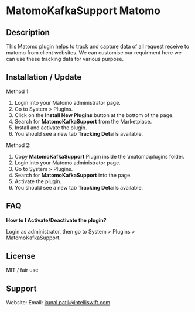 # MatomoKafkaSupport Matomo

## Description

This Matomo plugin helps to track and capture data of all request receive to matomo from client websites. We can customise our requirment here we can use these tracking data for various purpose.




## Installation / Update

Method 1:

1. Login into your Matomo administrator page.
2. Go to System > Plugins.
3. Click on the **Install New Plugins** button at the bottom of the page.
4. Search for **MatomoKafkaSupport** from the Marketplace.
5. Install and activate the plugin.
6. You should see a new tab **Tracking Details** available.

Method 2:

1. Copy **MatomoKafkaSupport** Plugin inside the \matomo\plugins folder.
2. Login into your Matomo administrator page.
3. Go to System > Plugins.
4. Search for **MatomoKafkaSupport** into the page.
5. Activate the plugin.
6. You should see a new tab **Tracking Details** available.




## FAQ

__How to I Activate/Deactivate the plugin?__

Login as administrator, then go to System > Plugins > MatomoKafkaSupport.





## License

MIT / fair use



## Support
Website: 
Email: kunal.patil@intelliswift.com
